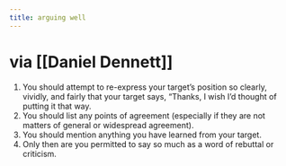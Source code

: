 ```yaml
---
title: arguing well
---
```


# via [[Daniel Dennett]]

1.  You should attempt to re-express your target’s position so clearly, vividly, and fairly that your target says, “Thanks, I wish I’d thought of putting it that way.
2.  You should list any points of agreement (especially if they are not matters of general or widespread agreement).
3. You should mention anything you have learned from your target.
4. Only then are you permitted to say so much as a word of rebuttal or criticism.